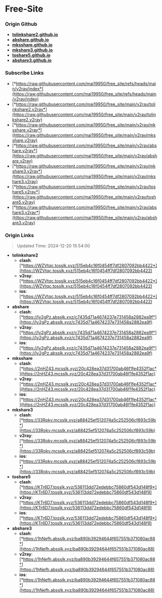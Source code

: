 # Free-Site

### Origin Github

- [**tolinkshare2.github.io**](https://github.com/tolinkshare2/tolinkshare2.github.io)
- [**abshare.github.io**](https://github.com/abshare/abshare.github.io)
- [**mksshare.github.io**](https://github.com/mksshare/mksshare.github.io)
- [**mkshare3.github.io**](https://github.com/mkshare3/mkshare3.github.io)
- [**toshare5.github.io**](https://github.com/toshare5/toshare5.github.io)
- [**abshare3.github.io**](https://github.com/abshare3/abshare3.github.io)

### Subscribe Links

- [*https://raw.githubusercontent.com/mai19950/free_site/refs/heads/main/v2ray/index*](https://raw.githubusercontent.com/mai19950/free_site/refs/heads/main/v2ray/index)
- [*https://raw.githubusercontent.com/mai19950/free_site/main/v2ray/tolinkshare2.v2ray*](https://raw.githubusercontent.com/mai19950/free_site/main/v2ray/tolinkshare2.v2ray)
- [*https://raw.githubusercontent.com/mai19950/free_site/main/v2ray/mksshare.v2ray*](https://raw.githubusercontent.com/mai19950/free_site/main/v2ray/mksshare.v2ray)
- [*https://raw.githubusercontent.com/mai19950/free_site/main/v2ray/abshare.v2ray*](https://raw.githubusercontent.com/mai19950/free_site/main/v2ray/abshare.v2ray)
- [*https://raw.githubusercontent.com/mai19950/free_site/main/v2ray/mkshare3.v2ray*](https://raw.githubusercontent.com/mai19950/free_site/main/v2ray/mkshare3.v2ray)
- [*https://raw.githubusercontent.com/mai19950/free_site/main/v2ray/toshare5.v2ray*](https://raw.githubusercontent.com/mai19950/free_site/main/v2ray/toshare5.v2ray)
- [*https://raw.githubusercontent.com/mai19950/free_site/main/v2ray/abshare3.v2ray*](https://raw.githubusercontent.com/mai19950/free_site/main/v2ray/abshare3.v2ray)

### Origin Links

> Updated Time: 2024-12-20 15:54:00

- **tolinkshare2**
  - **clash**: [*https://WZVtqc.tosslk.xyz/515eb4c16f0454ff7df2807092bb4422*](https://WZVtqc.tosslk.xyz/515eb4c16f0454ff7df2807092bb4422)
  - **v2ray**: [*https://WZVtqc.tosslk.xyz/515eb4c16f0454ff7df2807092bb4422*](https://WZVtqc.tosslk.xyz/515eb4c16f0454ff7df2807092bb4422)
  - **ios**: [*https://WZVtqc.tosslk.xyz/515eb4c16f0454ff7df2807092bb4422*](https://WZVtqc.tosslk.xyz/515eb4c16f0454ff7df2807092bb4422)
- **abshare**
  - **clash**: [*https://Iy2gPz.absslk.xyz/c7435d71a4674237e731458a2882ea9f*](https://Iy2gPz.absslk.xyz/c7435d71a4674237e731458a2882ea9f)
  - **v2ray**: [*https://Iy2gPz.absslk.xyz/c7435d71a4674237e731458a2882ea9f*](https://Iy2gPz.absslk.xyz/c7435d71a4674237e731458a2882ea9f)
  - **ios**: [*https://Iy2gPz.absslk.xyz/c7435d71a4674237e731458a2882ea9f*](https://Iy2gPz.absslk.xyz/c7435d71a4674237e731458a2882ea9f)
- **mksshare**
  - **clash**: [*https://2nHZ43.mcsslk.xyz/20c428ea37d31700ab46f1fe4352f1ac*](https://2nHZ43.mcsslk.xyz/20c428ea37d31700ab46f1fe4352f1ac)
  - **v2ray**: [*https://2nHZ43.mcsslk.xyz/20c428ea37d31700ab46f1fe4352f1ac*](https://2nHZ43.mcsslk.xyz/20c428ea37d31700ab46f1fe4352f1ac)
  - **ios**: [*https://2nHZ43.mcsslk.xyz/20c428ea37d31700ab46f1fe4352f1ac*](https://2nHZ43.mcsslk.xyz/20c428ea37d31700ab46f1fe4352f1ac)
- **mkshare3**
  - **clash**: [*https://33Rokv.mcsslk.xyz/a88425ef512074a5c252506cf893c59b*](https://33Rokv.mcsslk.xyz/a88425ef512074a5c252506cf893c59b)
  - **v2ray**: [*https://33Rokv.mcsslk.xyz/a88425ef512074a5c252506cf893c59b*](https://33Rokv.mcsslk.xyz/a88425ef512074a5c252506cf893c59b)
  - **ios**: [*https://33Rokv.mcsslk.xyz/a88425ef512074a5c252506cf893c59b*](https://33Rokv.mcsslk.xyz/a88425ef512074a5c252506cf893c59b)
- **toshare5**
  - **clash**: [*https://KTr6D7.tosslk.xyz/536113dd72edebbc75860df543d148f9*](https://KTr6D7.tosslk.xyz/536113dd72edebbc75860df543d148f9)
  - **v2ray**: [*https://KTr6D7.tosslk.xyz/536113dd72edebbc75860df543d148f9*](https://KTr6D7.tosslk.xyz/536113dd72edebbc75860df543d148f9)
  - **ios**: [*https://KTr6D7.tosslk.xyz/536113dd72edebbc75860df543d148f9*](https://KTr6D7.tosslk.xyz/536113dd72edebbc75860df543d148f9)
- **abshare3**
  - **clash**: [*https://1hNefh.absslk.xyz/ba890b39294644f657551b371080ac88*](https://1hNefh.absslk.xyz/ba890b39294644f657551b371080ac88)
  - **v2ray**: [*https://1hNefh.absslk.xyz/ba890b39294644f657551b371080ac88*](https://1hNefh.absslk.xyz/ba890b39294644f657551b371080ac88)
  - **ios**: [*https://1hNefh.absslk.xyz/ba890b39294644f657551b371080ac88*](https://1hNefh.absslk.xyz/ba890b39294644f657551b371080ac88)
